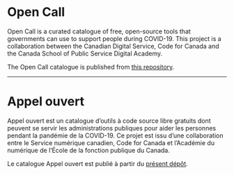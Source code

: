 # Open Call

Open Call is a curated catalogue of free, open-source tools that governments can use to support people during COVID-19. This project is a collaboration between the Canadian Digital Service, Code for Canada and the Canada School of Public Service Digital Academy.

The Open Call catalogue is published from [this repository](https://cds-snc.github.io/opencall-appelouvert/).

---------------------------------------------------------------------

# Appel ouvert 

Appel ouvert est un catalogue d’outils à code source libre gratuits dont peuvent se servir les administrations publiques pour aider les personnes pendant la pandémie de la COVID-19. Ce projet est issu d’une collaboration entre le Service numérique canadien, Code for Canada et l’Académie du numérique de l’École de la fonction publique du Canada. 

Le catalogue Appel ouvert est publié à partir du [présent dépôt](https://cds-snc.github.io/opencall-appelouvert/index-FR.html).